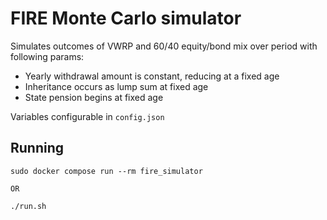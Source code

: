 # FIRE Monte Carlo simulator

Simulates outcomes of VWRP and 60/40 equity/bond mix over period with following params:

 * Yearly withdrawal amount is constant, reducing at a fixed age
 * Inheritance occurs as lump sum at fixed age
 * State pension begins at fixed age

Variables configurable in `config.json`

## Running
```
sudo docker compose run --rm fire_simulator

OR

./run.sh
```
